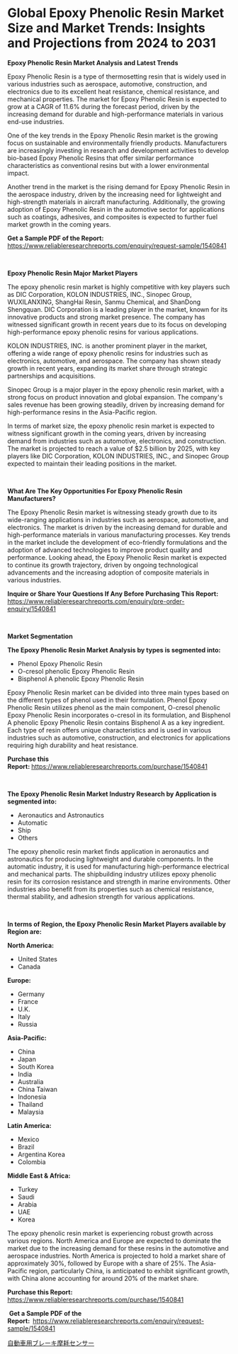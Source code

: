 <p><h1>Global Epoxy Phenolic Resin Market Size and Market Trends: Insights and Projections from 2024 to 2031</h1></p><p><strong>Epoxy Phenolic Resin Market Analysis and Latest Trends</strong></p>
<p><p>Epoxy Phenolic Resin is a type of thermosetting resin that is widely used in various industries such as aerospace, automotive, construction, and electronics due to its excellent heat resistance, chemical resistance, and mechanical properties. The market for Epoxy Phenolic Resin is expected to grow at a CAGR of 11.6% during the forecast period, driven by the increasing demand for durable and high-performance materials in various end-use industries.</p><p>One of the key trends in the Epoxy Phenolic Resin market is the growing focus on sustainable and environmentally friendly products. Manufacturers are increasingly investing in research and development activities to develop bio-based Epoxy Phenolic Resins that offer similar performance characteristics as conventional resins but with a lower environmental impact.</p><p>Another trend in the market is the rising demand for Epoxy Phenolic Resin in the aerospace industry, driven by the increasing need for lightweight and high-strength materials in aircraft manufacturing. Additionally, the growing adoption of Epoxy Phenolic Resin in the automotive sector for applications such as coatings, adhesives, and composites is expected to further fuel market growth in the coming years.</p></p>
<p><strong>Get a Sample PDF of the Report:&nbsp;</strong> <a href="https://www.reliableresearchreports.com/enquiry/request-sample/1540841">https://www.reliableresearchreports.com/enquiry/request-sample/1540841</a></p>
<p>&nbsp;</p>
<p><strong>Epoxy Phenolic Resin Major Market Players</strong></p>
<p><p>The epoxy phenolic resin market is highly competitive with key players such as DIC Corporation, KOLON INDUSTRIES, INC., Sinopec Group, WUXILANXING, ShangHai Resin, Sanmu Chemical, and ShanDong Shengquan. DIC Corporation is a leading player in the market, known for its innovative products and strong market presence. The company has witnessed significant growth in recent years due to its focus on developing high-performance epoxy phenolic resins for various applications.</p><p>KOLON INDUSTRIES, INC. is another prominent player in the market, offering a wide range of epoxy phenolic resins for industries such as electronics, automotive, and aerospace. The company has shown steady growth in recent years, expanding its market share through strategic partnerships and acquisitions.</p><p>Sinopec Group is a major player in the epoxy phenolic resin market, with a strong focus on product innovation and global expansion. The company's sales revenue has been growing steadily, driven by increasing demand for high-performance resins in the Asia-Pacific region.</p><p>In terms of market size, the epoxy phenolic resin market is expected to witness significant growth in the coming years, driven by increasing demand from industries such as automotive, electronics, and construction. The market is projected to reach a value of $2.5 billion by 2025, with key players like DIC Corporation, KOLON INDUSTRIES, INC., and Sinopec Group expected to maintain their leading positions in the market.</p></p>
<p>&nbsp;</p>
<p><strong>What Are The Key Opportunities For Epoxy Phenolic Resin Manufacturers?</strong></p>
<p><p>The Epoxy Phenolic Resin market is witnessing steady growth due to its wide-ranging applications in industries such as aerospace, automotive, and electronics. The market is driven by the increasing demand for durable and high-performance materials in various manufacturing processes. Key trends in the market include the development of eco-friendly formulations and the adoption of advanced technologies to improve product quality and performance. Looking ahead, the Epoxy Phenolic Resin market is expected to continue its growth trajectory, driven by ongoing technological advancements and the increasing adoption of composite materials in various industries.</p></p>
<p><strong>Inquire or Share Your Questions If Any Before Purchasing This Report:</strong> <a href="https://www.reliableresearchreports.com/enquiry/pre-order-enquiry/1540841">https://www.reliableresearchreports.com/enquiry/pre-order-enquiry/1540841</a></p>
<p>&nbsp;</p>
<p><strong>Market Segmentation</strong></p>
<p><strong>The Epoxy Phenolic Resin Market Analysis by types is segmented into:</strong></p>
<p><ul><li>Phenol Epoxy Phenolic Resin</li><li>O-cresol phenolic Epoxy Phenolic Resin</li><li>Bisphenol A phenolic Epoxy Phenolic Resin</li></ul></p>
<p><p>Epoxy Phenolic Resin market can be divided into three main types based on the different types of phenol used in their formulation. Phenol Epoxy Phenolic Resin utilizes phenol as the main component, O-cresol phenolic Epoxy Phenolic Resin incorporates o-cresol in its formulation, and Bisphenol A phenolic Epoxy Phenolic Resin contains Bisphenol A as a key ingredient. Each type of resin offers unique characteristics and is used in various industries such as automotive, construction, and electronics for applications requiring high durability and heat resistance.</p></p>
<p><strong>Purchase this Report:&nbsp;</strong><a href="https://www.reliableresearchreports.com/purchase/1540841">https://www.reliableresearchreports.com/purchase/1540841</a></p>
<p>&nbsp;</p>
<p><strong>The Epoxy Phenolic Resin Market Industry Research by Application is segmented into:</strong></p>
<p><ul><li>Aeronautics and Astronautics</li><li>Automatic</li><li>Ship</li><li>Others</li></ul></p>
<p><p>The epoxy phenolic resin market finds application in aeronautics and astronautics for producing lightweight and durable components. In the automatic industry, it is used for manufacturing high-performance electrical and mechanical parts. The shipbuilding industry utilizes epoxy phenolic resin for its corrosion resistance and strength in marine environments. Other industries also benefit from its properties such as chemical resistance, thermal stability, and adhesion strength for various applications.</p></p>
<p>&nbsp;</p>
<p><strong>In terms of Region, the Epoxy Phenolic Resin Market Players available by Region are:</strong></p>
<p>
    <p> <strong> North America: </strong>
        <ul>
            <li>United States</li>
            <li>Canada</li>
        </ul>
        </p> 
    <p> <strong> Europe: </strong>
        <ul>
            <li>Germany</li>
            <li>France</li>
            <li>U.K.</li>
            <li>Italy</li>
            <li>Russia</li>
        </ul>
        </p> 
    <p> <strong> Asia-Pacific: </strong>
        <ul>
            <li>China</li>
            <li>Japan</li>
            <li>South Korea</li>
            <li>India</li>
            <li>Australia</li>
            <li>China Taiwan</li>
            <li>Indonesia</li>
            <li>Thailand</li>
            <li>Malaysia</li>
        </ul>
        </p> 
    <p> <strong> Latin America: </strong>
        <ul>
            <li>Mexico</li>
            <li>Brazil</li>
            <li>Argentina Korea</li>
            <li>Colombia</li>
        </ul>
        </p> 
    <p> <strong> Middle East & Africa: </strong>
        <ul>
            <li>Turkey</li>
            <li>Saudi</li>
            <li>Arabia</li>
            <li>UAE</li>
            <li>Korea</li>
        </ul>
    </p>
    </p>
<p><p>The epoxy phenolic resin market is experiencing robust growth across various regions. North America and Europe are expected to dominate the market due to the increasing demand for these resins in the automotive and aerospace industries. North America is projected to hold a market share of approximately 30%, followed by Europe with a share of 25%. The Asia-Pacific region, particularly China, is anticipated to exhibit significant growth, with China alone accounting for around 20% of the market share.</p></p>
<p><strong>Purchase this Report: </strong><a href="https://www.reliableresearchreports.com/purchase/1540841">https://www.reliableresearchreports.com/purchase/1540841</a></p>
<p>&nbsp;<strong>Get a Sample PDF of the Report:&nbsp;&nbsp;</strong><a href="https://www.reliableresearchreports.com/enquiry/request-sample/1540841">https://www.reliableresearchreports.com/enquiry/request-sample/1540841</a></p>
<p><strong></strong></p>
<p><p><a href="https://github.com/lababdou/Market-Research-Report-List-2/blob/main/8651862193118.md">自動車用ブレーキ摩耗センサー</a></p></p>